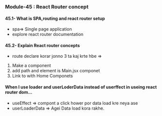 ### Module-45 : React Router concept

####  45.1- What is SPA,routing and react router setup
- spa=> Single page application
- explore react router documentation

#### 45.2- Explain React router concepts
- route declare korar jonno 3 ta kaj krte hbe =>
 1. Make a component
 2. add path and element is Main.jsx componet
 3. Link to with Home Componets

 #### When I use loader and userLoderData instead of userffect in useing react router dom...
 - useEffect => compont a click hower por data load kre neya ase
 - userLoaderData => Agei Data load kora rakhe.